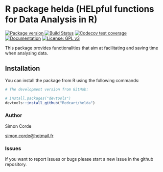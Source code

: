 # R package helda (HELpful functions for Data Analysis in R)
[![Package version](https://img.shields.io/badge/version-0.9-green.svg)](https://shields.io/)
[![Build Status](https://travis-ci.com/Redcart/helda.svg?branch=master)](https://travis-ci.com/Redcart/helda)
[![Codecov test coverage](https://codecov.io/gh/Redcart/helda/branch/master/graph/badge.svg)](https://codecov.io/gh/Redcart/helda?branch=master)
[![Documentation](https://img.shields.io/badge/docs-Roxygen%202-informational.svg)](https://shields.io/)
[![License: GPL v3](https://img.shields.io/badge/license-GPLv3-blue.svg)](https://www.gnu.org/licenses/gpl-3.0)
  
This package provides functionalities that aim at facilitating and saving time when analysing data.

## Installation

You can install the package from R using the following commands:
``` r
# The development version from GitHub:

# install.packages("devtools")
devtools::install_github("Redcart/helda")
```


### Author

Simon Corde

simon.corde@hotmail.fr

### Issues

If you want to report issues or bugs please start a new issue in the github repository.

